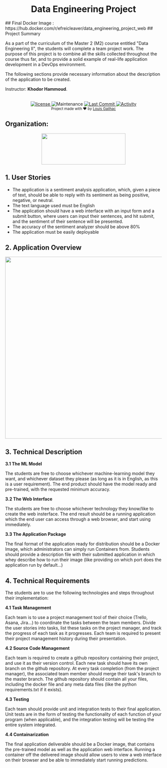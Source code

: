 <h1 align="center">Data Engineering Project</h1>
## Final Docker Image :
https://hub.docker.com/r/efreicleaver/data_engineering_project_web
## Project Summary

As a part of the curriculum of the Master 2 (M2) course entitled &quot;Data Engineering II&quot;, the students will complete a team project work. The purpose of this project is to combine all the skills collected throughout the course thus far, and to provide a solid example of real-life application development in a DevOps environment.

The following sections provide necessary information about the description of the application to be created.

Instructor: **Khodor Hammoud**.
  

<br />

<div align="center">
  <!-- license -->
  <a href="https://www.mozilla.org/en-US/MPL/2.0/">
    <img src="https://img.shields.io/github/license/CleaverEFREI/data_engineering_project?style=for-the-badge"
      alt="license" />
  </a>
  <!-- Maintenance -->
    <img src="https://img.shields.io/maintenance/yes/2021?style=for-the-badge"
      alt="Maintenance" />
  <!-- Last Commit -->
  <a href="https://github.com/CleaverEFREI/data_engineering_project/commit/main">
    <img src="https://img.shields.io/github/last-commit/CleaverEFREI/data_engineering_project?style=for-the-badge"
      alt="Last Commit" />
  </a>
  <!-- Activity -->
  <a href="https://github.com/CleaverEFREI/data_engineering_project/graphs/commit-activity">
    <img src="https://img.shields.io/github/commit-activity/w/CleaverEFREI/data_engineering_project?style=for-the-badge"
      alt="Activity" />
  </a>
</div>

<div align="center">
  <sub>Project made with ❤︎ by
  <a href="https://github.com/CleaverEFREI">Louis Gailhac</a>
</div>

## Organization:
<div align="center">
<a href="https://www.efrei.fr/" target="_blank"><img src="https://www.efrei.fr/wp-content/uploads/2019/06/Logo-Efrei-2017-Fr-Web.png" width="270" height="100"></a>
</div>
  

## 1. User Stories

- The application is a sentiment analysis application, which, given a piece of text, should be able to reply with its sentiment as being positive, negative, or neutral.
- The text language used must be English
- The application should have a web interface with an input form and a submit button, where users can input their sentences, and hit submit, and the sentiment of their sentence will be presented.
- The accuracy of the sentiment analyzer should be above 80%
- The application must be easily deployable

## 2. Application Overview
  
  <img src="https://media.discordapp.net/attachments/747573184554991697/919867771901337630/unknown.png" width="786" height="584">
  

## 3. Technical Description

**3.1 The ML Model**

The students are free to choose whichever machine-learning model they want, and whichever dataset they please (as long as it is in English, as this is a user requirement). The end product should have the model ready and pre-trained, with the requested minimum accuracy.

**3.2 The Web Interface**

The students are free to choose whichever technology they know/like to create the web insterface. The end result should be a running application which the end user can access through a web browser, and start using immediately.

**3.3 The Application Package**

The final format of the application ready for distribution should be a Docker Image, which administrators can simply run Containers from. Students should provide a description file with their submitted application in which whey describe how to run their image (like providing on which port does the application run by default…)

## 4. Technical Requirements

The students are to use the following technologies and steps throughout their implementation:

**4.1 Task Management**

Each team is to use a project management tool of their choice (Trello, Asana, Jira…) to coordinate the tasks between the team members. Divide the user stories into tasks, list these tasks on the project manager, and track the progress of each task as it progresses. Each team is required to present their project management history during their presentation.

**4.2 Source Code Management**

Each team is required to create a github repository containing their project, and use it as their version control. Each new task should have its own branch on the github repository. At every task completion (from the project manager), the associated team member should merge their task&#39;s branch to the master branch. The github repository should contain all your files, including the docker file and any meta data files (like the python requirements.txt if it exists).

**4.3 Testing**

Each team should provide unit and integration tests to their final application. Unit tests are in the form of testing the functionality of each function of your program (when applicable), and the integration testing will be testing the entire system integrated.

**4.4 Containarization**

The final application deliverable should be a Docker image, that contains the pre-trained model as well as the application web interface. Running a container off the delivered image should allow users to view a web interface on their browser and be able to immediately start running predictions.
